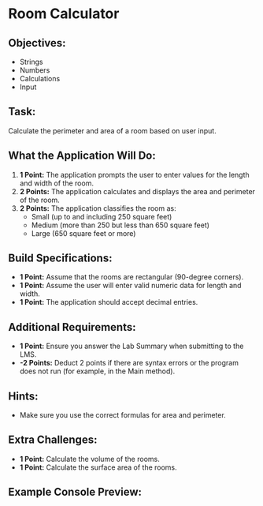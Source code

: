 # Room Calculator

## Objectives:
- Strings
- Numbers
- Calculations
- Input

## Task:
Calculate the perimeter and area of a room based on user input.

## What the Application Will Do:
1. **1 Point:** The application prompts the user to enter values for the length and width of the room.
2. **2 Points:** The application calculates and displays the area and perimeter of the room.
3. **2 Points:** The application classifies the room as:
   - Small (up to and including 250 square feet)
   - Medium (more than 250 but less than 650 square feet)
   - Large (650 square feet or more)

## Build Specifications:
- **1 Point:** Assume that the rooms are rectangular (90-degree corners).
- **1 Point:** Assume the user will enter valid numeric data for length and width.
- **1 Point:** The application should accept decimal entries.

## Additional Requirements:
- **1 Point:** Ensure you answer the Lab Summary when submitting to the LMS.
- **-2 Points:** Deduct 2 points if there are syntax errors or the program does not run (for example, in the Main method).

## Hints:
- Make sure you use the correct formulas for area and perimeter.

## Extra Challenges:
- **1 Point:** Calculate the volume of the rooms.
- **1 Point:** Calculate the surface area of the rooms.

## Example Console Preview:

